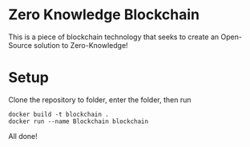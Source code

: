 # Zero Knowledge Blockchain
This is a piece of blockchain technology that seeks to create an Open-Source solution to Zero-Knowledge!

# Setup
Clone the repository to folder, enter the folder, then run 

```
docker build -t blockchain .
docker run --name Blockchain blockchain
```

All done!